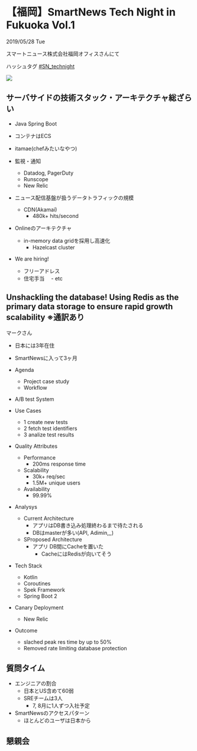 # 【福岡】SmartNews Tech Night in Fukuoka Vol.1

2019/05/28 Tue

スマートニュース株式会社福岡オフィスさんにて

ハッシュタグ [#SN_technight](https://twitter.com/search?q=%23SN_technight)

![](https://pbs.twimg.com/media/D7pTV5HUwAAJkqL.jpg:large)


## サーバサイドの技術スタック・アーキテクチャ総ざらい

- Java Spring Boot
- コンテナはECS
- itamae(chefみたいなやつ)
- 監視・通知
  - Datadog, PagerDuty
  - Runscope
  - New Relic

- ニュース配信基盤が扱うデータトラフィックの規模
  - CDN(Akamai)
    - 480k+ hits/second

- Onlineのアーキテクチャ
  - in-memory data gridを採用し高速化
    - Hazelcast cluster

- We are hiring!
  - フリーアドレス
  - 住宅手当
　- etc

## Unshackling the database! Using Redis as the primary data storage to ensure rapid growth scalability ※通訳あり

マークさん

- 日本には3年在住
- SmartNewsに入って3ヶ月
- Agenda
  - Project case study
  - Workflow

- A/B test System
- Use Cases
  - 1 create new tests
  - 2 fetch test identifiers
  - 3 analize test results
- Quality Attributes
  - Performance
    - 200ms response time
  - Scalability
    - 30k+ req/sec
    - 1.5M+ unique users
  - Availability
    - 99.99%
- Analysys
  - Current Architecture
    - アプリはDB書き込み処理終わるまで待たされる
    - DBはmasterが多い(API, Adimin,,,)
  - SProposed Architecture
    - アプリ DB間にCacheを置いた
      - CacheにはRedisが向いてそう
- Tech Stack
  - Kotlin
  - Coroutines
  - Spek Framework
  - Spring Boot 2
- Canary Deployment
  - New Relic
- Outcome
  - slached peak res time by up to 50%
  - Removed rate limiting database protection

## 質問タイム

- エンジニアの割合
  - 日本とUS含めて60弱
  - SREチームは3人
    - 7, 8月に1人ずつ入社予定
- SmartNewsのアクセスパターン
  - ほとんどのユーザは日本から

## 懇親会


